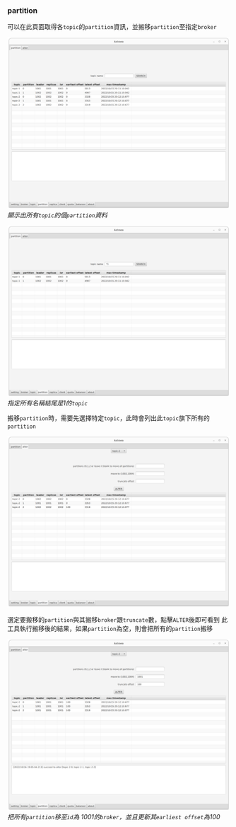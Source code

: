 ### partition

可以在此頁面取得各`topic`的`partition`資訊，並搬移`partition`至指定`broker`


![](partition_partition_1.png)
*顯示出所有`topic`的個`partition`資料*

![](partition_partition_2.png)
*指定所有名稱結尾是1的`topic`*


搬移`partition`時，需要先選擇特定`topic`，此時會列出此`topic`旗下所有的`partition`

![](partition_alter_1.png)

選定要搬移的`partition`與其搬移`broker`跟`truncate`數，點擊`ALTER`後即可看到
此工具執行搬移後的結果，如果`partition`為空，則會把所有的`partition`搬移

![](partition_alter_2.png)
*把所有`partition`移至`id`為 1001的`broker`，並且更新其`earliest offset`為100*